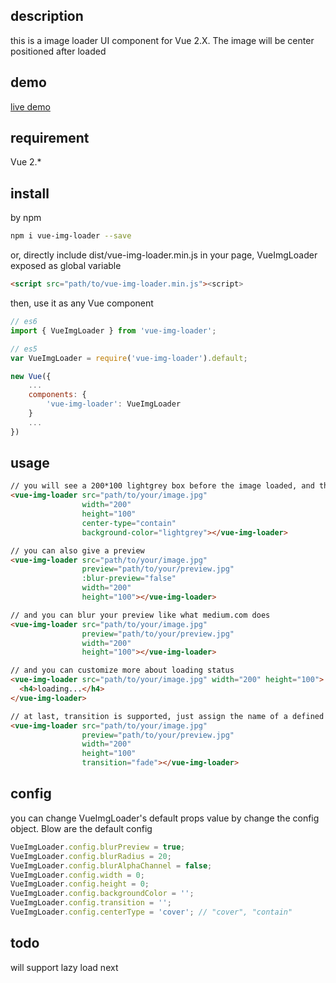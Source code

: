 ## description

this is a image loader UI component for Vue 2.X. The image will be center positioned after loaded

## demo

[live demo][1]

## requirement

Vue 2.*

## install

by npm

```bash
npm i vue-img-loader --save
```

or, directly include dist/vue-img-loader.min.js in your page, VueImgLoader exposed as global variable

```html
<script src="path/to/vue-img-loader.min.js"><script>
```

then, use it as any Vue component

```js
// es6
import { VueImgLoader } from 'vue-img-loader';

// es5
var VueImgLoader = require('vue-img-loader').default;

new Vue({
    ...
    components: {
        'vue-img-loader': VueImgLoader
    }
    ...
})
```

## usage

```html
// you will see a 200*100 lightgrey box before the image loaded, and the loaded image will be displayed in the same size
<vue-img-loader src="path/to/your/image.jpg"
                width="200"
                height="100"
                center-type="contain"
                background-color="lightgrey"></vue-img-loader>

// you can also give a preview
<vue-img-loader src="path/to/your/image.jpg"
                preview="path/to/your/preview.jpg"
                :blur-preview="false"
                width="200"
                height="100"></vue-img-loader>

// and you can blur your preview like what medium.com does
<vue-img-loader src="path/to/your/image.jpg"
                preview="path/to/your/preview.jpg"
                width="200"
                height="100"></vue-img-loader>

// and you can customize more about loading status
<vue-img-loader src="path/to/your/image.jpg" width="200" height="100">
  <h4>loading...</h4>
</vue-img-loader>

// at last, transition is supported, just assign the name of a defined vue transition
<vue-img-loader src="path/to/your/image.jpg"
                preview="path/to/your/preview.jpg"
                width="200"
                height="100"
                transition="fade"></vue-img-loader>
```

## config

you can change VueImgLoader's default props value by change the config object. Blow are the default config

```js
VueImgLoader.config.blurPreview = true;
VueImgLoader.config.blurRadius = 20;
VueImgLoader.config.blurAlphaChannel = false;
VueImgLoader.config.width = 0;
VueImgLoader.config.height = 0;
VueImgLoader.config.backgroundColor = '';
VueImgLoader.config.transition = '';
VueImgLoader.config.centerType = 'cover'; // "cover", "contain"
```

## todo

will support lazy load next



[1]: http://demo.jackyang.me/vue-img-loader/index.html
